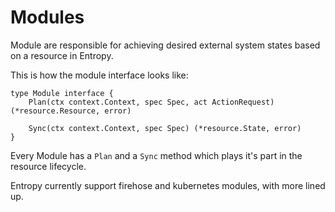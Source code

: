 # Modules

Module are responsible for achieving desired external system states based on a resource in Entropy.

This is how the module interface looks like:

```
type Module interface {
	Plan(ctx context.Context, spec Spec, act ActionRequest) (*resource.Resource, error)

	Sync(ctx context.Context, spec Spec) (*resource.State, error)
}
```

Every Module has a `Plan` and a `Sync` method which plays it's part in the resource lifecycle.

Entropy currently support firehose and kubernetes modules, with more lined up.